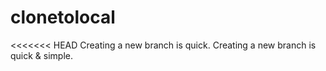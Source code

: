 # clonetolocal
<<<<<<< HEAD
Creating a new branch is quick.
Creating a new branch is quick & simple.
